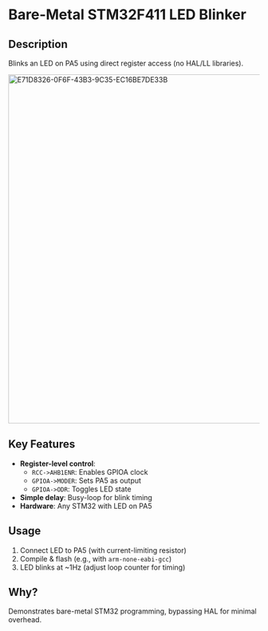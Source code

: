 # Bare-Metal STM32F411 LED Blinker  

## Description  
Blinks an LED on PA5 using direct register access (no HAL/LL libraries).  

<img src="https://github.com/user-attachments/assets/57616265-c84c-4b0f-878d-f362205d784d" width="700" alt="E71D8326-0F6F-43B3-9C35-EC16BE7DE33B">

## Key Features  
- **Register-level control**:  
  - `RCC->AHB1ENR`: Enables GPIOA clock  
  - `GPIOA->MODER`: Sets PA5 as output  
  - `GPIOA->ODR`: Toggles LED state  
- **Simple delay**: Busy-loop for blink timing  
- **Hardware**: Any STM32 with LED on PA5  

## Usage  
1. Connect LED to PA5 (with current-limiting resistor)  
2. Compile & flash (e.g., with `arm-none-eabi-gcc`)  
3. LED blinks at ~1Hz (adjust loop counter for timing)  

## Why?  
Demonstrates bare-metal STM32 programming, bypassing HAL for minimal overhead.  
